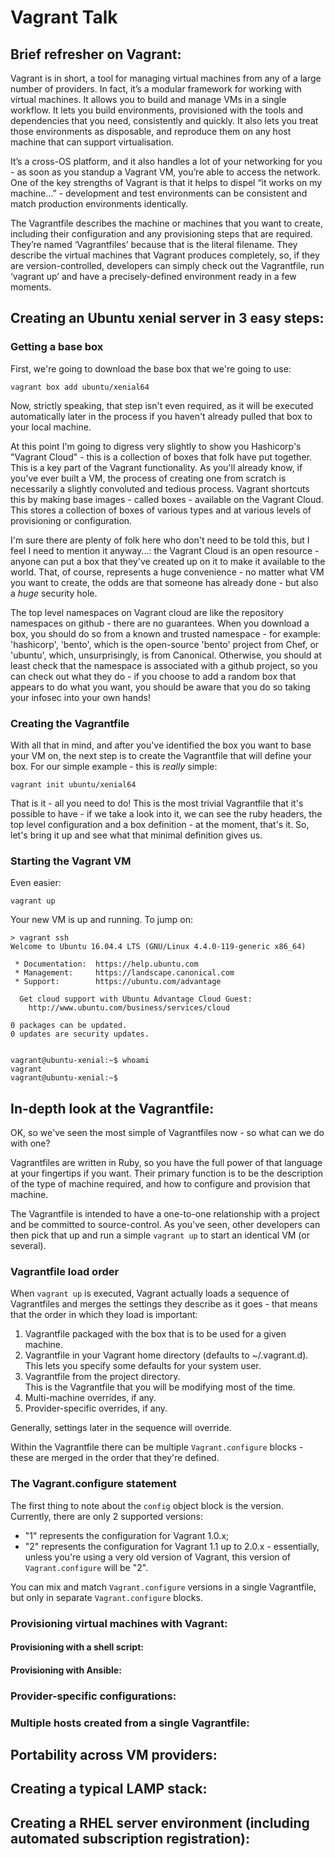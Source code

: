 # Vagrant Talk
## Brief refresher on Vagrant:
Vagrant is in short, a tool for managing virtual machines from any of a large number of providers. In fact, it’s a modular framework for working with virtual machines. It allows you to build and manage VMs in a single workflow. It lets you build environments, provisioned with the tools and dependencies that you need, consistently and quickly. It also lets you treat those environments as disposable, and reproduce them on any host machine that can support virtualisation.

It’s a cross-OS platform, and it also handles a lot of your networking for you - as soon as you standup a Vagrant VM, you’re able to access the network.
One of the key strengths of Vagrant is that it helps to dispel “it works on my machine…” - development and test environments can be consistent and match production environments identically.

The Vagrantfile describes the machine or machines that you want to create, including their configuration and any provisioning steps that are required. They’re named ‘Vagrantfiles’ because that is the literal filename. They describe the virtual machines that Vagrant produces completely, so, if they are version-controlled, developers can simply check out the Vagrantfile, run ‘vagrant up’ and have a precisely-defined environment ready in a few moments.

## Creating an Ubuntu xenial server in 3 easy steps:
### Getting a base box
First, we're going to download the base box that we're going to use:
```
vagrant box add ubuntu/xenial64
```

Now, strictly speaking, that step isn't even required, as it will be executed automatically later in the process if you haven't already pulled that box to your local machine.

At this point I'm going to digress very slightly to show you Hashicorp's "Vagrant Cloud" - this is a collection of boxes that folk have put together. This is a key part of the Vagrant functionality. As you'll already know, if you've ever built a VM, the process of creating one from scratch is necessarily a slightly convoluted and tedious process. Vagrant shortcuts this by making base images - called boxes - available on the Vagrant Cloud. This stores a collection of boxes of various types and at various levels of provisioning or configuration.

I'm sure there are plenty of folk here who don't need to be told this, but I feel I need to mention it anyway...: the Vagrant Cloud is an open resource - anyone can put a box that they've created up on it to make it available to the world. That, of course, represents a huge convenience - no matter what VM you want to create, the odds are that someone has already done - but also a *huge* security hole.

The top level namespaces on Vagrant cloud are like the repository namespaces on github - there are no guarantees. When you download a box, you should do so from a known and trusted namespace - for example: 'hashicorp', 'bento', which is the open-source 'bento' project from Chef, or 'ubuntu', which, unsurprisingly, is from Canonical. Otherwise, you should at least check that the namespace is associated with a github project, so you can check out what they do - if you choose to add a random box that appears to do what you want, you should be aware that you do so taking your infosec into your own hands!

### Creating the Vagrantfile

With all that in mind, and after you've identified the box you want to base your VM on, the next step is to create the Vagrantfile that will define your box. For our simple example - this is *really* simple:
```
vagrant init ubuntu/xenial64
```
That is it - all you need to do! This is the most trivial Vagrantfile that it's possible to have - if we take a look into it, we can see the ruby headers, the top level configuration and a box definition - at the moment, that's it. So, let's bring it up and see what that minimal definition gives us.

### Starting the Vagrant VM

Even easier:
```
vagrant up
```
Your new VM is up and running. To jump on:
```
> vagrant ssh
Welcome to Ubuntu 16.04.4 LTS (GNU/Linux 4.4.0-119-generic x86_64)

 * Documentation:  https://help.ubuntu.com
 * Management:     https://landscape.canonical.com
 * Support:        https://ubuntu.com/advantage

  Get cloud support with Ubuntu Advantage Cloud Guest:
    http://www.ubuntu.com/business/services/cloud

0 packages can be updated.
0 updates are security updates.


vagrant@ubuntu-xenial:~$ whoami
vagrant
vagrant@ubuntu-xenial:~$
```

## In-depth look at the Vagrantfile:

OK, so we've seen the most simple of Vagrantfiles now - so what can we do with one?

Vagrantfiles are written in Ruby, so you have the full power of that language at your fingertips if you want. Their primary function is to be the description of the type of machine required, and how to configure and provision that machine.

The Vagrantfile is intended to have a one-to-one relationship with a project and be committed to source-control. As you've seen, other developers can then pick that up and run a simple `vagrant up` to start an identical VM (or several).

### Vagrantfile load order

When `vagrant up` is executed, Vagrant actually loads a sequence of Vagrantfiles and merges the settings they describe as it goes - that means that the order in which they load is important:

1. Vagrantfile packaged with the box that is to be used for a given machine.
2. Vagrantfile in your Vagrant home directory (defaults to ~/.vagrant.d).<br>
This lets you specify some defaults for your system user.
3. Vagrantfile from the project directory.<br>
This is the Vagrantfile that you will be modifying most of the time.
4. Multi-machine overrides, if any.
5. Provider-specific overrides, if any.

Generally, settings later in the sequence will override.

Within the Vagrantfile there can be multiple `Vagrant.configure` blocks - these are merged in the order that they're defined.

### The Vagrant.configure statement

The first thing to note about the `config` object block is the version. Currently, there are only 2 supported versions:
- "1" represents the configuration for Vagrant 1.0.x;
- "2" represents the configuration for Vagrant 1.1 up to 2.0.x - essentially, unless you're using a very old version of Vagrant, this version of `Vagrant.configure` will be "2".

You can mix and match `Vagrant.configure` versions in a single Vagrantfile, but only in separate `Vagrant.configure` blocks.

### Provisioning virtual machines with Vagrant:


#### Provisioning with a shell script:

#### Provisioning with Ansible:

### Provider-specific configurations:

### Multiple hosts created from a single Vagrantfile:

## Portability across VM providers:

## Creating a typical LAMP stack:

## Creating a RHEL server environment (including automated subscription registration):
